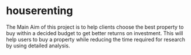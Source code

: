 # houserenting
The Main Aim of this project is to help clients choose the best property to buy within a decided budget to get better returns on investment. This will help users to buy a property while reducing the time required for research by using detailed analysis.
